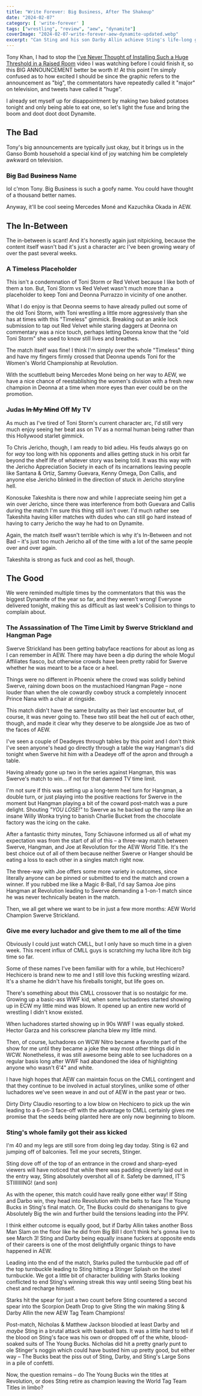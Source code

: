 ```yaml
---
title: "Write Forever: Big Business, After The Shakeup"
date: "2024-02-07"
category: [ 'write-forever' ]
tags: ["wrestling", "review", "aew", "dynamite"]
coverImage: "2024-02-07-write-forever-aew-dynamite-updated.webp"
excerpt: "Can Sting and his son Darby Allin achieve Sting's life-long goal of becoming an AEW World Tag Team Champion? Only one way to find out as we inch closer to BIG BUSINESS!"
---
```


Tony Khan, I had to stop the [I've Never Thought of Installing Such a Huge Threshold in a Raised Room](https://www.youtube.com/watch?v=6vp9j1YAglI) video I was watching before I could finish it, so this BIG ANNOUNCEMENT better be worth it! At this point I'm simply confused as to how excited I should be since the graphic refers to the announcement as "big", the commentators have repeatedly called it "major" on television, and tweets have called it "huge".

I already set myself up for disappointment by making two baked potatoes tonight and only being able to eat one, so let's light the fuse and bring the boom and doot doot doot Dynamite.

## The Bad

Tony's big announcements are typically just okay, but it brings us in the Ganso Bomb household a special kind of joy watching him be completely awkward on television.

<Tweet tweetId="1755417554099568949" />

### ~~Big~~ Bad ~~Business~~ Name

lol c'mon Tony. Big Business is such a goofy name. You could have thought of a thousand better names.

Anyway, it'll be cool seeing Mercedes Moné and Kazuchika Okada in AEW.

## The In-Between

The in-between is scant! And it's honestly again just nitpicking, because the content itself wasn't bad it's just a character arc I've been growing weary of over the past several weeks.

### A Timeless Placeholder

This isn't a condemnation of Toni Storm or Red Velvet because I like both of them a ton. But, Toni Storm vs Red Velvet wasn't much more than a placeholder to keep Toni and Deonna Purrazzo in vicinity of one another.

What I do enjoy is that Deonna seems to have already pulled out some of the old Toni Storm, with Toni wrestling a little more aggressively than she has at times with this "Timeless" gimmick. Breaking out an ankle lock submission to tap out Red Velvet while staring daggers at Deonna on commentary was a nice touch, perhaps letting Deonna know that the "old Toni Storm" she used to know still lives and breathes.

The match itself was fine! I think I'm simply over the whole "Timeless" thing and have my fingers firmly crossed that Deonna upends Toni for the Women's World Championship at Revolution.

With the scuttlebutt being Mercedes Moné being on her way to AEW, we have a nice chance of reestablishing the women's division with a fresh new champion in Deonna at a time when more eyes than ever could be on the promotion.

### Judas ~~In My Mind~~ Off My TV

As much as I've tired of Toni Storm's current character arc, I'd still very much enjoy seeing her beat ass on TV as a normal human being rather than this Hollywood starlet gimmick.

To Chris Jericho, though, I am ready to bid adieu. His feuds always go on for *way* too long with his opponents and allies getting stuck in his orbit far beyond the shelf life of whatever story was being told. It was this way with the Jericho Appreciation Society in each of its incarnations leaving people like Santana & Ortiz, Sammy Guevara, Kenny Omega, Don Callis, and anyone else Jericho blinked in the direction of stuck in Jericho storyline hell.

Konosuke Takeshita is there now and while I appreciate seeing him get a win over Jericho, since there was interference from both Guevara and Callis during the match I'm sure this thing still isn't over. I'd much rather see Takeshita having killer matches with dudes who can still go hard instead of having to carry Jericho the way he had to on Dynamite.

Again, the match itself wasn't terrible which is why it's In-Between and not Bad – it's just too much Jericho all of the time with a lot of the same people over and over again.

Takeshita is strong as fuck and cool as hell, though.

## The Good

We were reminded multiple times by the commentators that this was the biggest Dynamite of the year so far, and they weren't wrong! Everyone delivered tonight, making this as difficult as last week's Collision to things to complain about.

### The Assassination of The Time Limit by Swerve Strickland and Hangman Page

Swerve Strickland has been getting babyface reactions for about as long as I can remember in AEW. There may have been a dip during the whole Mogul Affiliates fiasco, but otherwise crowds have been pretty rabid for Swerve whether he was meant to be a face or a heel.

Things were no different in Phoenix where the crowd was solidly behind Swerve, raining down boos on the mustachioed Hangman Page – none louder than when the ole cowardly cowboy struck a completely innocent Prince Nana with a chair at ringside.

This match didn't have the same brutality as their last encounter but, of course, it was never going to. These two still beat the hell out of each other, though, and made it clear why they deserve to be alongside Joe as two of the faces of AEW.

I've seen a couple of Deadeyes through tables by this point and I don't think I've seen anyone's head go directly through a table the way Hangman's did tonight when Swerve hit him with a Deadeye off of the apron and through a table.

Having already gone up two in the series against Hangman, this was Swerve's match to win... if not for that damned TV time limit.

I'm not sure if this was setting up a long-term heel turn for Hangman, a double turn, or just playing into the positive reactions for Swerve in the moment but Hangman playing a bit of the coward post-match was a pure delight. Shouting *"YOU LOSE!"* to Swerve as he backed up the ramp like an insane Willy Wonka trying to banish Charlie Bucket from the chocolate factory was the icing on the cake.

After a fantastic thirty minutes, Tony Schiavone informed us all of what my expectation was from the start of all of this – a three-way match between Swerve, Hangman, and Joe at Revolution for the AEW World Title. It's the best choice out of all of them because neither Swerve or Hanger should be eating a loss to each other in a singles match right now.

The three-way with Joe offers some more variety in outcomes, since literally anyone can be pinned or submitted to end the match and crown a winner. If you rubbed me like a Magic 8-Ball, I'd say Samoa Joe pins Hangman at Revolution leading to Swerve demanding a 1-on-1 match since he was never technically beaten in the match.

Then, we all get where we want to be in just a few more months: AEW World Champion Swerve Strickland.

### Give me every luchador and give them to me all of the time

Obviously I could just watch CMLL, but I only have so much time in a given week. This recent influx of CMLL guys is scratching my lucha libre itch big time so far.

Some of these names I've been familiar with for a while, but Hechicero? Hechicero is brand new to me and I still love this fucking wrestling wizard. It's a shame he didn't have his fireballs tonight, but life goes on.

There's something about this CMLL crossover that is so nostalgic for me. Growing up a basic-ass WWF kid, when some luchadores started showing up in ECW my little mind was blown. It opened up an entire new world of wrestling I didn't know existed.

When luchadores started showing up in 90s WWF I was equally stoked. Hector Garza and his corkscrew plancha blew my little mind.

Then, of course, luchadores on WCW Nitro became a favorite part of the show for me until they became a joke the way most other things did in WCW. Nonetheless, it was still awesome being able to see luchadores on a regular basis long after WWF had abandoned the idea of highlighting anyone who wasn't 6'4" and white.

I have high hopes that AEW can maintain focus on the CMLL contingent and that they continue to be involved in actual storylines, unlike some of other luchadores we've seen weave in and out of AEW in the past year or two.

Dirty Dirty Claudio resorting to a low blow on Hechicero to pick up the win leading to a 6-on-3 face-off with the advantage to CMLL certainly gives me promise that the seeds being planted here are only now beginning to bloom.

### Sting's whole family got their ass kicked

I'm 40 and my legs are still sore from doing leg day today. Sting is 62 and jumping off of balconies. Tell me your secrets, Stinger.

Sting dove off of the top of an entrance in the crowd and sharp-eyed viewers will have noticed that while there was padding cleverly laid out in the entry way, Sting absolutely overshot all of it. Safety be damned, IT'S STIIIIIIING! (and son)

As with the opener, this match could have really gone either way! If Sting and Darbo win, they head into Revolution with the belts to face The Young Bucks in Sting's final match. Or, The Bucks could do shenanigans to give Absolutely Big the win and further build the tensions leading into the PPV.

I think either outcome is equally good, but if Darby Allin takes another Boss Man Slam on the floor like he did from Big Bill I don't think he's gonna live to see March 3! Sting and Darby being equally insane fuckers at opposite ends of their careers is one of the most delightfully organic things to have happened in AEW.

Leading into the end of the match, Starks pulled the turnbuckle pad off of the top turnbuckle leading to Sting hitting a Stinger Splash on the steel turnbuckle. We got a little bit of character building with Starks looking conflicted to end Sting's winning streak this way until seeing Sting beat his chest and recharge himself.

Starks hit the spear for just a two count before Sting countered a second spear into the Scorpion Death Drop to give Sting the win making Sting & Darby Allin the new AEW Tag Team Champions!

Post-match, Nicholas & Matthew Jackson bloodied at least Darby and *maybe* Sting in a brutal attack with baseball bats. It was a little hard to tell if the blood on Sting's face was his own or dropped off of the white, blood-soaked suits of The Young Bucks. Nicholas did hit a pretty gnarly punt to ole Stinger's noggin which could have busted him up pretty good, but either way – The Bucks beat the piss out of Sting, Darby, and Sting's Large Sons in a pile of confetti.

Now, the question remains – do The Young Bucks win the titles at Revolution, or does Sting retire as champion leaving the World Tag Team Titles in limbo?